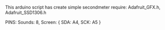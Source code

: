 This arduino script has create simple secondmeter
require: Adafruit_GFX.h, Adafruit_SSD1306.h

PINS: Sounds: 8, Screen: { SDA: A4, SCK: A5 }
